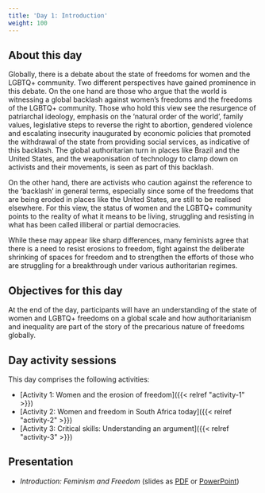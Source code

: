 ```yaml
---
title: 'Day 1: Introduction'
weight: 100
---
```


## About this day

Globally, there is a debate about the state of freedoms for women and the
LGBTQ+ community. Two different perspectives have gained prominence in
this debate. On the one hand are those who argue that the world is witnessing
a global backlash against women’s freedoms and the freedoms of the
LGBTQ+ community. Those who hold this view see the resurgence of
patriarchal ideology, emphasis on the ‘natural order of the world’, family
values, legislative steps to reverse the right to abortion, gendered violence
and escalating insecurity inaugurated by economic policies that promoted the
withdrawal of the state from providing social services, as indicative of this
backlash. The global authoritarian turn in places like Brazil and the United
States, and the weaponisation of technology to clamp down on activists and
their movements, is seen as part of this backlash.

On the other hand, there are activists who caution against the reference to the
‘backlash’ in general terms, especially since some of the freedoms that are
being eroded in places like the United States, are still to be realised
elsewhere. For this view, the status of women and the LGBTQ+ community
points to the reality of what it means to be living, struggling and resisting in
what has been called illiberal or partial democracies.

While these may appear like sharp differences, many feminists agree that
there is a need to resist erosions to freedom, fight against the deliberate
shrinking of spaces for freedom and to strengthen the efforts of those who are
struggling for a breakthrough under various authoritarian regimes.

## Objectives for this day

At the end of the day, participants will have an understanding of the state of
women and LGBTQ+ freedoms on a global scale and how authoritarianism
and inequality are part of the story of the precarious nature of freedoms
globally.

## Day activity sessions

This day comprises the following activities:

* [Activity 1: Women and the erosion of freedom]({{< relref "activity-1" >}})
* [Activity 2: Women and freedom in South Africa today]({{< relref "activity-2" >}})
* [Activity 3: Critical skills: Understanding an argument]({{< relref "activity-3" >}})

## Presentation

* *Introduction: Feminism and Freedom* (slides as [PDF] or [PowerPoint])

[PDF]: /documents/day-1-introduction-feminism-and-freedom.pdf
[PowerPoint]: /documents/day-1-introduction-feminism-and-freedom.pptx
